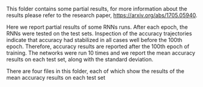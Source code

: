 This folder contains some partial results, for more information about the results please refer to the research paper, https://arxiv.org/abs/1705.05940.

Here we report partial results of some RNNs runs. After each epoch, the RNNs were tested on the test sets. Inspection of the accuracy trajectories indicate that accuracy had stabilized in all cases well before the 100th epoch. Therefore, accuracy results are reported after the 100th epoch of training. The networks were run 10 times and we report the mean accuracy results on each test set, along with the standard deviation.

There are four files in this folder, each of which show the results of the mean accuracy results on each test set
